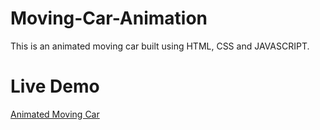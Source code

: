 # Moving-Car-Animation
This is an animated moving car built using HTML, CSS and JAVASCRIPT.
# Live Demo
[Animated Moving Car](https://nivethitha167.000webhostapp.com/moving%20car/index.html)
